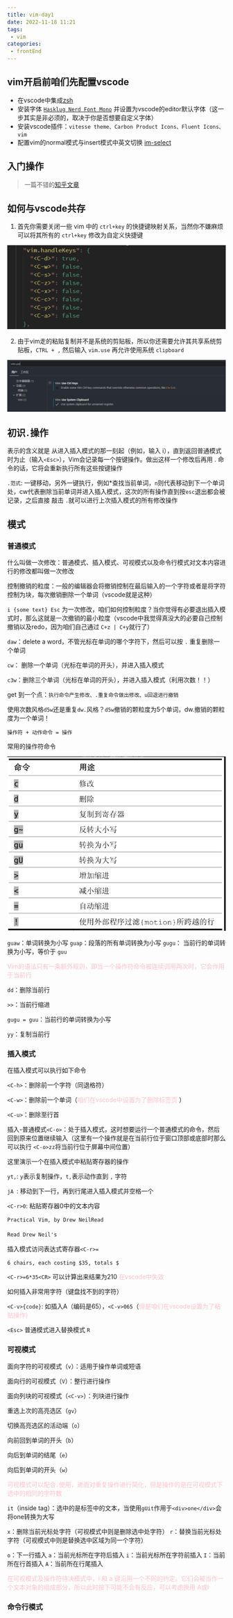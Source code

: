 ```yaml
---
title: vim-day1
date: 2022-11-18 11:21
tags: 
 - vim
categories: 
 - frontEnd
---
```


## vim开启前咱们先配置vscode

* 在vscode中集成[zsh](https://juejin.cn/post/7114672924245622821)
* 安装字体 [`Hasklug Nerd Font Mono`](https://juejin.cn/post/7119141141152268301) 并设置为vscode的editor默认字体（这一步其实是非必须的，取决于你是否想要自定义字体）
* 安装vscode插件：`vitesse theme、Carbon Product Icons、Fluent Icons、vim`
* 配置vim的normal模式与insert模式中英文切换 [im-select](https://www.zhihu.com/question/303850876)

## 入门操作

> 一篇不错的[知乎文章](https://zhuanlan.zhihu.com/p/430310347)

## 如何与vscode共存

1. 首先你需要关闭一些 vim 中的 `ctrl+key` 的快捷键映射关系，当然你不嫌麻烦可以将其所有的 `ctrl+key` 修改为自定义快捷键

![禁止一些ctrl键](./2022-11-21-10-35-04.png)

2. 由于vim走的粘贴复制并不是系统的剪贴板，所以你还需要允许其共享系统剪贴板，`CTRL + ,` 然后输入 `vim.use` 再允许使用系统 `clipboard`

![禁止一些ctrl键](./2022-11-18-11-31-54.png)

## 初识`.`操作

表示的含义就是 从进入插入模式的那一刻起（例如，输入 i），直到返回普通模式时为止（输入`<Esc>`），Vim会记录每一个按键操作。做出这样一个修改后再用 . 命令的话，它将会重新执行所有这些按键操作

`.范式`: 一键移动，另外一键执行，例如*查找当前单词，`n`则代表移动到下一个单词处，cw代表删除当前单词并进入插入模式，这次的所有操作直到按`esc`退出都会被记录，之后直接 敲击 `.`就可以进行上次插入模式的所有修改操作

## 模式

### 普通模式

什么叫做一次修改：普通模式、插入模式、可视模式以及命令行模式对文本内容进行的修改都叫做一次修改

控制撤销的粒度：一般的编辑器会将撤销控制在最后输入的一个字符或者是将字符控制为块，每次撤销删除一个单词（vscode就是这种）

`i {some text} Esc` 为一次修改，咱们如何控制粒度？当你觉得有必要退出插入模式时，那么这就是一次撤销的最小粒度（vscode中我觉得真没大的必要自己控制撤销以及redo，因为咱们自己通过 `C+z | C+y`就行了）

`daw`：delete a word，不管光标在单词的哪个字符下，然后可以按 `.` 重复删除一个单词

`cw`： 删除一个单词（光标在单词的开头），并进入插入模式

`c3w`：删除三个单词（光标在单词的开头），并进入插入模式（利用次数！！）

get 到一个点：`执行命令产生修改、.重复命令做出修改、u回退进行撤销`

使用次数风格`d5w`还是重复`dw.`风格？`d5w`撤销的颗粒度为5个单词，dw.撤销的颗粒度为一个单词！

`操作符 + 动作命令 = 操作`

常用的操作符命令

![常用的操作符命令](./2022-11-24-15-25-48.png)

`guaw`：单词转换为小写
`guap`：段落的所有单词转换为小写
`gugu`： 当前行的单词转换为小写，等价于 `guu`

<span style="color: pink;">Vim的语法只有一条额外规则，即当一个操作符命令被连续调用两次时，它会作用于当前行</span>

`dd`：删除当前行

`>>`：当前行缩进

`gugu = guu`：当前行的单词转换为小写

`yy`：复制当前行

### 插入模式

在插入模式可以执行如下命令

`<C-h>`：删除前一个字符（同退格符）

`<C-w>`：删除前一个单词（<span style="color: pink;">咱们在vscode中设置为了删除标签页</span> ）

`<C-u>`：删除至行首

插入-普通模式`<C-o>`：处于插入模式，这时想要运行一个普通模式的命令，然后回到原来位置继续输入（这里有一个操作就是在当前行位于窗口顶部或底部时那么可以执行 `<C-o>zz`将当前行位于屏幕中间位置）

这里演示一个在插入模式中粘贴寄存器的操作

`yt,`: `y`表示复制操作，`t,`表示动作直到  `,` 字符

`jA `: 移动到下一行，再到行尾进入插入模式并空格一个

`<C-r>0`: 粘贴寄存器0中的文本内容

```txt
Practical Vim, by Drew NeilRead 

Read Drew Neil's
```

插入模式访问表达式寄存器`<C-r>=`

```txt
6 chairs, each costing $35, totals $
```

`<C-r>=6*35<CR>` 可以计算出来结果为210 <span style="color: pink;">在vscode中失效</span>

如何插入非常用字符（键盘找不到的字符）

`<C-v>{code}`: 如插入A（编码是65），`<C-v>065`（<span style="color: pink;">但是咱们在vscode设置为了粘贴操作）</span>

`<Esc>` 普通模式进入替换模式 `R`

### 可视模式

面向字符的可视模式（`v`）：适用于操作单词或短语

面向行的可视模式（`V`）：整行进行操作

面向列块的可视模式（`<C-v>`）：列块进行操作

重选上次的高亮选区（`gv`）

切换高亮选区的活动端（`o`）

向前回到单词的开头（`b`）

向后到单词的结尾（`e`）

向后到单词的开头（`w`）

<span style="color: pink;">可视模式可以配合`.`使用，进而对重复操作进行简化，但是操作的是在可视模式下选中的相同的字符数</span>

`it`（inside tag）：选中的是标签中的文本，当使用`gUit`作用于`<div>one</div>`会将one转换为大写

`x`：删除当前光标处字符（可视模式中则是删除选中处字符）
`r`：替换当前光标处字符（可视模式中则是替换选中区域为同一个字符）

`o`：下一行插入
`a`：当前光标所在字符后插入
`i`：当前光标所在字符前插入
`I`：当前所在行首插入
`A`：当前所在行尾插入

<span style="color: pink;">在可视模式及操作符待决模式中，i 和 a 键沿用一个不同的约定。它们会被当作一个文本对象的组成部分，所以此时按下可能不会有反应，可以考虑换用
A或I</span>

### 命令行模式
